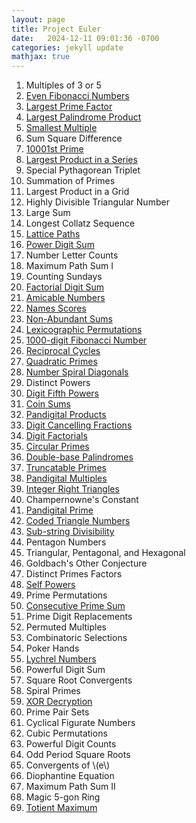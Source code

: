 ```yaml
---
layout: page
title: Project Euler
date:   2024-12-11 09:01:36 -0700
categories: jekyll update
mathjax: true
---
```

<ol>
<!---------- 1 ---------->
	   <li>Multiples of 3 or 5</li> 
<!---------- 2 ---------->
	   <li><a href="/jekyll/update/2025/01/20/project-euler-02-even-fibonacci-numbers.html">
       Even Fibonacci Numbers
       </a></li>
<!---------- 3 ---------->
	   <li><a href="/jekyll/update/2024/12/24/project-euler-03-largest-prime-factor.html">
       Largest Prime Factor
       </a></li>
<!---------- 4 ---------->
	   <li><a href="/jekyll/update/2024/12/23/project-euler-04-largest-palindrome-product.html">
       Largest Palindrome Product
       </a></li>
<!---------- 5 ---------->
	   <li><a href="/jekyll/update/2024/12/22/project-euler-05-smallest-multiple.html">
       Smallest Multiple
       </a></li>   
<!---------- 6 ---------->
	   <li>Sum Square Difference</li>
<!---------- 7 ---------->
	   <li><a href="/jekyll/update/2025/01/10/project-euler-07-10001st-prime.html">
       10001st Prime
       </a></li>
<!---------- 8 ---------->
	   <li><a href="/jekyll/update/2025/01/09/project-euler-08-largest-product-in-a-series.html">
       Largest Product in a Series
       </a></li>
<!---------- 9 ---------->
	   <li>Special Pythagorean Triplet</li>
<!---------- 10 ---------->
	   <li>Summation of Primes</li>
<!---------- 11 ---------->
	   <li>Largest Product in a Grid</li>
<!---------- 12 ---------->
	   <li>Highly Divisible Triangular Number</li>
<!---------- 13 ---------->
	   <li>Large Sum</li>
<!---------- 14 ---------->
	   <li>Longest Collatz Sequence</li>
<!---------- 15 ---------->
	   <li><a href="/jekyll/update/2025/01/08/project-euler-15-lattice-paths.html">
       Lattice Paths
       </a></li>
<!---------- 16 ---------->
	   <li><a href="/jekyll/update/2025/01/07/project-euler-16-power-digit-sum.html">
       Power Digit Sum
       </a></li>
<!---------- 17 ---------->
	   <li>Number Letter Counts</li>
<!---------- 18 ---------->
	   <li>Maximum Path Sum I</li>
<!---------- 19 ---------->
	   <li>Counting Sundays</li>
<!---------- 20 ---------->
	   <li><a href="/jekyll/update/2025/01/06/project-euler-20-factorial-digit-sum.html">
       Factorial Digit Sum
       </a></li>
<!---------- 21 ---------->
	   <li><a href="/jekyll/update/2025/01/05/project-euler-21-amicable-numbers.html">
        Amicable Numbers
       </a></li>
<!---------- 22 ---------->	   
	   <li><a href="/jekyll/update/2024/12/10/project-euler-22-names-scores.html">
        Names Scores
       </a></li>
<!---------- 23 ---------->
	   <li><a href="/jekyll/update/2024/12/12/project-euler-23-non-abundant-sums.html">
        Non-Abundant Sums
       </a></li>
<!---------- 24 ---------->
	   <li><a href="/jekyll/update/2024/12/13/project-euler-24-lexicographic-permutations.html">
        Lexicographic Permutations
       </a></li>
<!---------- 25 ---------->
	   <li><a href="/jekyll/update/2024/12/14/project-euler-25-1000-digit-fibonacci-number.html">
        1000-digit Fibonacci Number
       </a></li>
<!---------- 26 ---------->
	   <li><a href="/jekyll/update/2025/01/02/project-euler-26-reciprocal-cycles.html">
        Reciprocal Cycles
       </a></li>
<!---------- 27 ---------->
	   <li><a href="/jekyll/update/2025/01/11/project-euler-27-quadratic-primes.html">
        Quadratic Primes
       </a></li>
<!---------- 28 ---------->
	   <li><a href="/jekyll/update/2025/01/12/project-euler-28-number-spiral-diagonals.html">
        Number Spiral Diagonals
       </a></li>
<!---------- 29 ---------->
	   <li>Distinct Powers</li>
<!---------- 30 ---------->
	   <li><a href="/jekyll/update/2025/01/13/project-euler-30-digit-fifth-powers.html">
        Digit Fifth Powers
       </a></li>
<!---------- 31 ---------->
	   <li><a href="/jekyll/update/2024/12/31/project-euler-31-coin-sums.html">
        Coin Sums
       </a></li>
<!---------- 32 ---------->
	   <li><a href="/jekyll/update/2024/12/29/project-euler-32-pandigital-products.html">
        Pandigital Products
       </a></li>
<!---------- 33 ---------->
	   <li><a href="/jekyll/update/2025/01/21//project-euler-33-digit-canceling-fractions.html">
        Digit Cancelling Fractions
       </a></li>
<!---------- 34 ---------->
	   <li><a href="/jekyll/update/2025/01/14/project-euler-34-digit-factorials.html">
        Digit Factorials
       </a></li>
<!---------- 35 ---------->
	   <li><a href="/jekyll/update/2025/01/15/project-euler-35-circular-primes.html">
        Circular Primes
       </a></li>
<!---------- 36 ---------->
	   <li><a href="/jekyll/update/2024/12/30/project-euler-36-double-base-palindromes.html">
        Double-base Palindromes
       </a></li>
<!---------- 37 ---------->
	   <li><a href="/jekyll/update/2025/01/16/project-euler-37-truncatable-primes.html">
        Truncatable Primes
       </a></li>
<!---------- 38 ---------->
	   <li><a href="/jekyll/update/2024/12/28/project-euler-38-pandigital-multiples.html">
        Pandigital Multiples
       </a></li>
<!---------- 39 ---------->
	   <li><a href="/jekyll/update/2025/01/17/project-euler-39-integer-right-triangles.html">
        Integer Right Triangles
       </a></li>
<!---------- 40---------->
	   <li>Champernowne's Constant</li>
<!---------- 41---------->
	   <li><a href="/jekyll/update/2024/12/27/project-euler-41-pandigital-prime.html">
        Pandigital Prime
       </a></li>
<!---------- 42---------->
	   <li><a href="/jekyll/update/2025/01/18/project-euler-42-coded-triangle-numbers.html">
        Coded Triangle Numbers
       </a></li>
<!---------- 43---------->
	   <li><a href="/jekyll/update/2024/12/26/project-euler-43-sub-string-divisibility.html">
        Sub-string Divisibility
		</a></li>
<!---------- 44---------->
       <li>Pentagon Numbers</li>
<!---------- 45---------->
	   <li>Triangular, Pentagonal, and Hexagonal</li>
<!---------- 46---------->
	   <li>Goldbach's Other Conjecture</li>
<!---------- 47---------->
	   <li>Distinct Primes Factors</li>
<!---------- 48---------->
	   <li><a href="/jekyll/update/2024/12/25/project-euler-48-self-powers.html">
		   Self Powers
	   </a></li>
<!---------- 49---------->
	   <li>Prime Permutations</li>
<!---------- 50---------->
	   <li><a href="/jekyll/update/2025/01/19/project-euler-50-consecutive-prime-sum.html">
		   Consecutive Prime Sum
	   </a></li>
<!---------- 51---------->
	   <li>Prime Digit Replacements</li>
<!---------- 52---------->
	   <li>Permuted Multiples</li>
<!---------- 53---------->
	   <li>Combinatoric Selections</li>
<!---------- 54---------->
	   <li>Poker Hands</li>
<!---------- 55---------->
	   <li><a href="/jekyll/update/2024/12/21/project-euler-55-lychrel-numbers.html">
		   Lychrel Numbers
	   </a></li>
<!---------- 56---------->
	   <li>Powerful Digit Sum</li>
<!---------- 57---------->
	   <li>Square Root Convergents</li>
<!---------- 58---------->
	   <li>Spiral Primes</li>
<!---------- 59---------->
	   <li><a href="/jekyll/update/2024/12/20/project-euler-59-xor-decryption.html">
		   XOR Decryption
	   </a></li>
<!---------- 60---------->
	   <li>Prime Pair Sets</li>
<!---------- 61---------->
	   <li>Cyclical Figurate Numbers</li>
<!---------- 62---------->
	   <li>Cubic Permutations</li>
<!---------- 63---------->
	   <li>Powerful Digit Counts</li>
<!---------- 64---------->
	   <li>Odd Period Square Roots</li>
<!---------- 65---------->
	   <li>Convergents of \(e\)</li>	
<!---------- 66---------->
	   <li>Diophantine Equation</li>	
<!---------- 67---------->
	   <li>Maximum Path Sum II</li>	
<!---------- 68---------->
	   <li>Magic 5-gon Ring</li>		  
<!---------- 69---------->
	   <li><a href="/jekyll/update/2025/01/23/project-euler-69-totient-maximum.html">
		   Totient Maximum
	   </a></li>	
   </ol>
<br>
